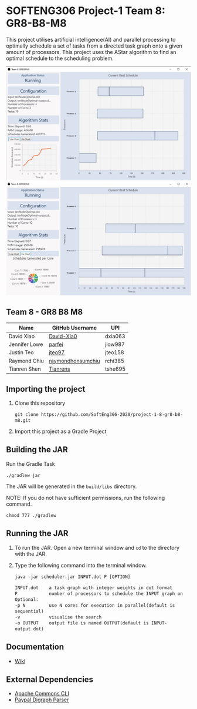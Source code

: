 # SOFTENG306 Project-1 Team 8: GR8-B8-M8

This project utilises artificial intelligence(AI) and parallel processing to optimally schedule a set of tasks from a 
directed task graph onto a given amount of processors. This project uses the AStar algorithm to find an optimal 
schedule to the scheduling problem.

![Image of Visualisation](wiki/implementation/visualisation/visualisation_image.jpg)
![Image of Visualisation](wiki/implementation/visualisation/visualisation_image_2.jpg)

## Team 8 - GR8 B8 M8
|Name           |GitHub Username                                            |UPI    |
|---------------|-----------------------------------------------------------|-------|
|David Xiao     |[David-Xia0](https://github.com/David-Xia0)                |dxia063|
|Jennifer Lowe  |[parfei](https://github.com/parfei)                        |jlow987|
|Justin Teo     |[jteo97](https://github.com/jteo97)                        |jteo158|
|Raymond Chiu   |[raymondhonsumchiu](https://github.com/raymondhonsumchiu)  |rchi385|
|Tianren Shen   |[Tianrens](https://github.com/Tianrens)                    |tshe695|


## Importing the project
1. Clone this repository
    ```
    git clone https://github.com/SoftEng306-2020/project-1-8-gr8-b8-m8.git
    ```
2. Import this project as a Gradle Project

## Building the JAR
Run the Gradle Task
```
./gradlew jar
```
The JAR will be generated in the `build/libs` directory.

NOTE: If you do not have sufficient permissions, run the following command.
```
chmod 777 ./gradlew
```

## Running the JAR
1. To run the JAR. Open a new terminal window and `cd` to the directory with the JAR.
2. Type the following command into the terminal window.
    ```
    java -jar scheduler.jar INPUT.dot P [OPTION]
    ```
    
    ```
    INPUT.dot    a task graph with integer weights in dot format
    P            number of processors to schedule the INPUT graph on
    Optional:
    -p N         use N cores for execution in parallel(default is sequential)
    -v           visualise the search
    -o OUTPUT    output file is named OUTPUT(default is INPUT-output.dot)
    ```
    

## Documentation
* [Wiki](wiki/home.md) 
 
## External Dependencies
* [Apache Commons CLI](https://commons.apache.org/proper/commons-cli/)
* [Paypal Digraph Parser](https://github.com/paypal/digraph-parser)




